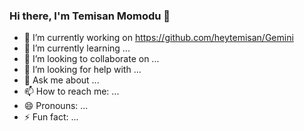 ### Hi there, I'm Temisan Momodu 👋

- 🔭 I’m currently working on https://github.com/heytemisan/Gemini
- 🌱 I’m currently learning ...
- 👯 I’m looking to collaborate on ...
- 🤔 I’m looking for help with ...
- 💬 Ask me about ...
- 📫 How to reach me: ...
- 😄 Pronouns: ...
- ⚡ Fun fact: ...
